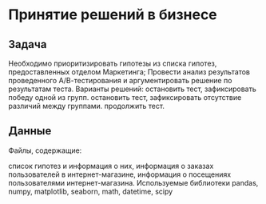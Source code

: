 # Принятие решений в бизнесе
## Задача
Необходимо приоритизировать гипотезы из списка гипотез, предоставленных отделом Маркетинга;
Провести анализ результатов проведенного А/В-тестирования и аргументировать решение по результатам теста. Варианты решений:
остановить тест, зафиксировать победу одной из групп.
остановить тест, зафиксировать отсутствие различий между группами.
продолжить тест.

## Данные
Файлы, содержащие:

список гипотез и информация о них,
информация о заказах пользователей в интернет-магазине,
информация о посещениях пользователями интернет-магазина.
Используемые библиотеки
pandas, numpy, matplotlib, seaborn, math, datetime, scipy
